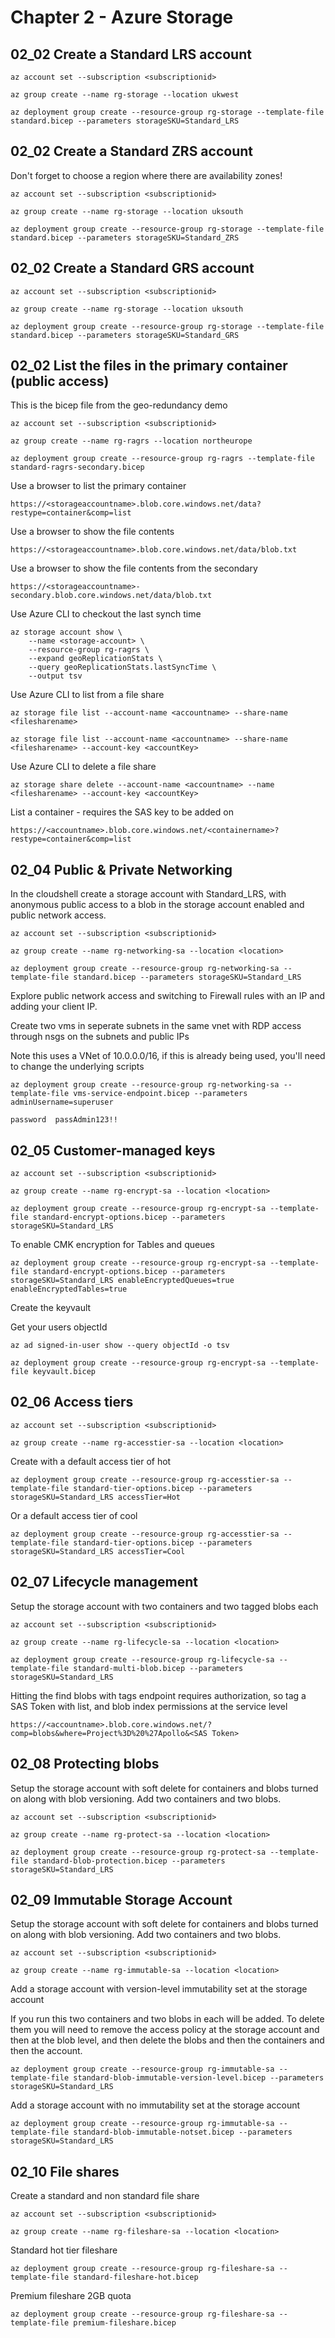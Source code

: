 # Chapter 2 - Azure Storage

## 02_02 Create a Standard LRS account

    az account set --subscription <subscriptionid>

    az group create --name rg-storage --location ukwest

    az deployment group create --resource-group rg-storage --template-file standard.bicep --parameters storageSKU=Standard_LRS

## 02_02 Create a Standard ZRS account

Don't forget to choose a region where there are availability zones!

    az account set --subscription <subscriptionid>

    az group create --name rg-storage --location uksouth

    az deployment group create --resource-group rg-storage --template-file standard.bicep --parameters storageSKU=Standard_ZRS

## 02_02 Create a Standard GRS account

    az account set --subscription <subscriptionid>

    az group create --name rg-storage --location uksouth

    az deployment group create --resource-group rg-storage --template-file standard.bicep --parameters storageSKU=Standard_GRS

## 02_02 List the files in the primary container (public access)

This is the bicep file from the geo-redundancy demo

    az account set --subscription <subscriptionid>

    az group create --name rg-ragrs --location northeurope

    az deployment group create --resource-group rg-ragrs --template-file standard-ragrs-secondary.bicep

Use a browser to list the primary container

    https://<storageaccountname>.blob.core.windows.net/data?restype=container&comp=list


Use a browser to show the file contents

    https://<storageaccountname>.blob.core.windows.net/data/blob.txt

Use a browser to show the file contents from the secondary

    https://<storageaccountname>-secondary.blob.core.windows.net/data/blob.txt

Use Azure CLI to checkout the last synch time

    az storage account show \
        --name <storage-account> \
        --resource-group rg-ragrs \
        --expand geoReplicationStats \
        --query geoReplicationStats.lastSyncTime \
        --output tsv

Use Azure CLI to list from a file share
    
    az storage file list --account-name <accountname> --share-name <filesharename>

    az storage file list --account-name <accountname> --share-name <filesharename> --account-key <accountKey>

Use Azure CLI to delete a file share
    
    az storage share delete --account-name <accountname> --name <filesharename> --account-key <accountKey>

List a container - requires the SAS key to be added on
    
    https://<accountname>.blob.core.windows.net/<containername>?restype=container&comp=list

## 02_04 Public & Private Networking

In the cloudshell create a storage account with Standard_LRS, with anonymous public access to a blob in the storage account enabled and public network access.

    az account set --subscription <subscriptionid>
    
    az group create --name rg-networking-sa --location <location>

    az deployment group create --resource-group rg-networking-sa --template-file standard.bicep --parameters storageSKU=Standard_LRS


Explore public network access and switching to Firewall rules with an IP and adding your client IP.

Create two vms in seperate subnets in the same vnet with RDP access through nsgs on the subnets and public IPs

Note this uses a VNet of 10.0.0.0/16, if this is already being used, you'll need to change the underlying scripts

    az deployment group create --resource-group rg-networking-sa --template-file vms-service-endpoint.bicep --parameters adminUsername=superuser

    password  passAdmin123!!

## 02_05 Customer-managed keys

    az account set --subscription <subscriptionid>
    
    az group create --name rg-encrypt-sa --location <location>

    az deployment group create --resource-group rg-encrypt-sa --template-file standard-encrypt-options.bicep --parameters storageSKU=Standard_LRS

To enable CMK encryption for Tables and queues

    az deployment group create --resource-group rg-encrypt-sa --template-file standard-encrypt-options.bicep --parameters storageSKU=Standard_LRS enableEncryptedQueues=true enableEncryptedTables=true

Create the keyvault

Get your users objectId

    az ad signed-in-user show --query objectId -o tsv

    az deployment group create --resource-group rg-encrypt-sa --template-file keyvault.bicep


## 02_06 Access tiers

    az account set --subscription <subscriptionid>
    
    az group create --name rg-accesstier-sa --location <location>

Create with a default access tier of hot

    az deployment group create --resource-group rg-accesstier-sa --template-file standard-tier-options.bicep --parameters storageSKU=Standard_LRS accessTier=Hot

Or a default access tier of cool

    az deployment group create --resource-group rg-accesstier-sa --template-file standard-tier-options.bicep --parameters storageSKU=Standard_LRS accessTier=Cool


## 02_07 Lifecycle management

Setup the storage account with two containers and two tagged blobs each

    az account set --subscription <subscriptionid>
    
    az group create --name rg-lifecycle-sa --location <location>

    az deployment group create --resource-group rg-lifecycle-sa --template-file standard-multi-blob.bicep --parameters storageSKU=Standard_LRS

Hitting the find blobs with tags endpoint requires authorization, so tag a SAS Token with list, and blob index permissions at the service level

    https://<accountname>.blob.core.windows.net/?comp=blobs&where=Project%3D%20%27Apollo&<SAS Token>


## 02_08 Protecting blobs

Setup the storage account with soft delete for containers and blobs turned on along with blob versioning. Add two containers and two blobs.

    az account set --subscription <subscriptionid>
    
    az group create --name rg-protect-sa --location <location>

    az deployment group create --resource-group rg-protect-sa --template-file standard-blob-protection.bicep --parameters storageSKU=Standard_LRS


## 02_09 Immutable Storage Account

Setup the storage account with soft delete for containers and blobs turned on along with blob versioning. Add two containers and two blobs.

    az account set --subscription <subscriptionid>
    
    az group create --name rg-immutable-sa --location <location>

Add a storage account with version-level immutability set at the storage account

If you run this two containers and two blobs in each will be added. To delete them you will need to remove the access policy at the storage account and then at the blob level, and then delete the blobs and then the containers and then the account.

    az deployment group create --resource-group rg-immutable-sa --template-file standard-blob-immutable-version-level.bicep --parameters storageSKU=Standard_LRS

Add a storage account with no immutability set at the storage account

    az deployment group create --resource-group rg-immutable-sa --template-file standard-blob-immutable-notset.bicep --parameters storageSKU=Standard_LRS


## 02_10 File shares

Create a standard and non standard file share

    az account set --subscription <subscriptionid>
    
    az group create --name rg-fileshare-sa --location <location>

Standard hot tier fileshare

    az deployment group create --resource-group rg-fileshare-sa --template-file standard-fileshare-hot.bicep

Premium fileshare 2GB quota

    az deployment group create --resource-group rg-fileshare-sa --template-file premium-fileshare.bicep